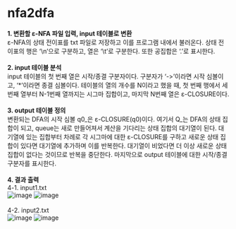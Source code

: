 # nfa2dfa
<b>1. 변환할 ε-NFA 파일 입력, input 테이블로 변환</b>
<br/>ε-NFA의 상태 전이표를 txt 파일로 저장하고 이를 프로그램 내에서 불러온다. 상태 전이표의 행은 ‘\n’으로 구분하고, 열은 ‘\t’로 구분한다. 또한 공집합은 ‘.’로 표시한다.<br/><br/>
<b>2. input 테이블 분석</b>
<br/>input 테이블의 첫 번째 열은 시작/종결 구분자이다. 구분자가 ‘->’이라면 시작 심볼이고, ‘*’이라면 종결 심볼이다. 테이블의 열의 개수를 N이라고 했을 때, 첫 번째 행에서 세 번째 열부터 N-1번째 열까지는 시그마 집합이고, 마지막 N번째 열은 ε-CLOSURE이다.<br/><br/>
<b>3. output 테이블 정의</b>
<br/>변환되는 DFA의 시작 심볼 q0_은 ε-CLOSURE(q0)이다. 여기서 Q_는 DFA의 상태 집합이 되고, queue는 새로 만들어져서 계산을 기다리는 상태 집합의 대기열이 된다. 대기열에 있는 집합부터 차례로 각 시그마에 대한 ε-CLOSURE를 구하고 새로운 상태 집합이 있다면 대기열에 추가하며 이를 반복한다. 대기열이 비었다면 더 이상 새로운 상태 집합이 없다는 것이므로 반복을 중단한다. 마지막으로 output 테이블에 대한 시작/종결 구분자를 표시한다.<br/><br/>
<b>4. 결과 출력<br/></b>
4-1. input1.txt
<br/>![image](https://user-images.githubusercontent.com/82702064/168448460-f67e7517-205d-4136-81e1-0b34b0072423.png)
![image](https://user-images.githubusercontent.com/82702064/168448465-635fe792-d273-40aa-8d9f-4e0bd7f0da94.png)
<br/><br/>4-2. input2.txt
<br/>![image](https://user-images.githubusercontent.com/82702064/168448469-882fdd5e-9fc0-4687-bfc4-3977f0462b36.png)
![image](https://user-images.githubusercontent.com/82702064/168448475-92604848-76a1-4c0b-8473-57104103ccad.png)
